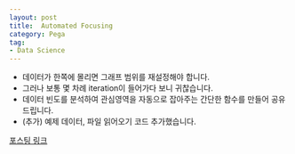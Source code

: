 ```yaml
---
layout: post
title:  Automated Focusing
category: Pega
tag:
- Data Science
---
```


- 데이터가 한쪽에 몰리면 그래프 범위를 재설정해야 합니다.
- 그러나 보통 몇 차례 iteration이 들어가다 보니 귀찮습니다.
- 데이터 빈도를 분석하여 관심영역을 자동으로 잡아주는 간단한 함수를 만들어 공유드립니다.
- (추가) 예제 데이터, 파일 읽어오기 코드 추가했습니다.

[포스팅 링크](https://jehyunlee.github.io/2020/04/30/Python-DS-12-auto_focus/)